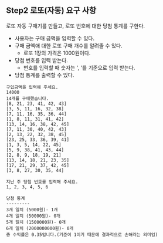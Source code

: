 ## Step2 로또(자동) 요구 사항

로또 자동 구매기를 만들고, 로또 번호에 대한 당첨 통계를 구한다.

- 사용자는 구매 금액을 입력할 수 있다.
- 구매 금엑애 대한 로또 구매 개수를 알려줄 수 있다.
  - 로또 1장의 가격은 1000원이다.
- 당첨 번호를 입력 받는다.
  - 번호를 입력할 때 숫자는 ', '를 기준으로 입력 받는다.
- 당첨 통계를 출력할 수 있다.

```
구입금액을 입력해 주세요.
14000
14개를 구매했습니다.
[8, 21, 23, 41, 42, 43]
[3, 5, 11, 16, 32, 38]
[7, 11, 16, 35, 36, 44]
[1, 8, 11, 31, 41, 42]
[13, 14, 16, 38, 42, 45]
[7, 11, 30, 40, 42, 43]
[2, 13, 22, 32, 38, 45]
[23, 25, 33, 36, 39, 41]
[1, 3, 5, 14, 22, 45]
[5, 9, 38, 41, 43, 44]
[2, 8, 9, 18, 19, 21]
[13, 14, 18, 21, 23, 35]
[17, 21, 29, 37, 42, 45]
[3, 8, 27, 30, 35, 44]

지난 주 당첨 번호를 입력해 주세요.
1, 2, 3, 4, 5, 6

당첨 통계
---------
3개 일치 (5000원)- 1개
4개 일치 (50000원)- 0개
5개 일치 (1500000원)- 0개
6개 일치 (2000000000원)- 0개
총 수익률은 0.35입니다.(기준이 1이기 때문에 결과적으로 손해라는 의미임)
```
